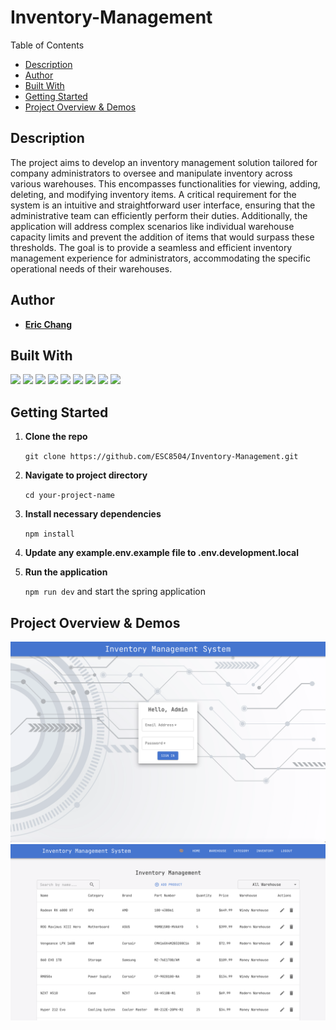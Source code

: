 # Inventory-Management

Table of Contents
- [Description](#description)
- [Author](#author)
- [Built With](#built-with)
- [Getting Started](#getting-started)
- [Project Overview & Demos](#project-overview--demos)

 ## Description
The project aims to develop an inventory management solution tailored for company administrators to oversee and manipulate inventory across various warehouses. This encompasses functionalities for viewing, adding, deleting, and modifying inventory items. A critical requirement for the system is an intuitive and straightforward user interface, ensuring that the administrative team can efficiently perform their duties. Additionally, the application will address complex scenarios like individual warehouse capacity limits and prevent the addition of items that would surpass these thresholds. The goal is to provide a seamless and efficient inventory management experience for administrators, accommodating the specific operational needs of their warehouses.

## Author

- [**Eric Chang**](https://github.com/ESC8504)

## Built With
![](https://img.shields.io/badge/-JavaScript-F7DF1E?style=flat-square&logo=javascript&logoColor=black) 
![](https://img.shields.io/badge/-React-61DAFB?style=flat-square&logo=react&logoColor=black) 
![](https://img.shields.io/badge/-Git-F05032?style=flat-square&logo=git&logoColor=white)
![](https://img.shields.io/badge/-HTML5-E34F26?style=flat-square&logo=html5&logoColor=white)
![](https://img.shields.io/badge/-CSS3-1572B6?style=flat-square&logo=css3&logoColor=white)
![](https://img.shields.io/badge/-Material_UI-0081CB?style=flat-square&logo=material-ui&logoColor=white)
![](https://img.shields.io/badge/-Java-007396?style=flat-square&logo=java&logoColor=white)
![](https://img.shields.io/badge/-Spring_Boot-6DB33F?style=flat-square&logo=spring-boot&logoColor=white)
![](https://img.shields.io/badge/-PostgreSQL-4169E1?style=flat-square&logo=postgresql&logoColor=white)

## Getting Started

1. **Clone the repo**

   `git clone https://github.com/ESC8504/Inventory-Management.git`

3. **Navigate to project directory**
   
   `cd your-project-name`

5. **Install necessary dependencies**
   
   `npm install`

6. **Update any example.env.example file to .env.development.local**

7. **Run the application**

   `npm run dev` and start the spring application


## Project Overview & Demos

<p float="left">
  <img src="client/src/assets/inventory1.png" alt="Screenshot1" width="800" />
  <img src="client/src/assets/inventory2.png" alt="Screenshot2" width="800" /> 
</p>


